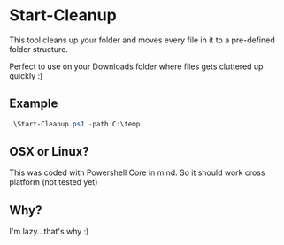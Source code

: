 # Start-Cleanup
This tool cleans up your folder and moves every file in it to a pre-defined folder structure.

Perfect to use on your Downloads folder where files gets cluttered up quickly :)

## Example
```powershell
.\Start-Cleanup.ps1 -path C:\temp
```

## OSX or Linux?
This was coded with Powershell Core in mind. So it should work cross platform (not tested yet)

## Why?
I'm lazy..  that's why :)